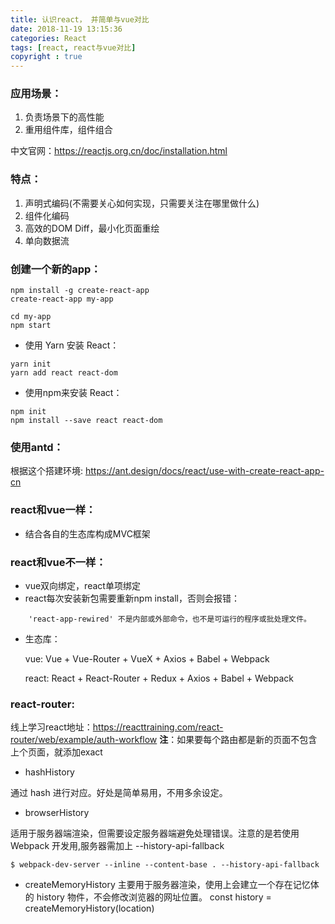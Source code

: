 ```yaml
---
title: 认识react， 并简单与vue对比
date: 2018-11-19 13:15:36
categories: React
tags: [react, react与vue对比]
copyright : true
---
```

### 应用场景：
1. 负责场景下的高性能
2. 重用组件库，组件组合

中文官网：https://reactjs.org.cn/doc/installation.html

### 特点：
1. 声明式编码(不需要关心如何实现，只需要关注在哪里做什么)
2. 组件化编码
3. 高效的DOM Diff，最小化页面重绘
4. 单向数据流


### 创建一个新的app：

```
npm install -g create-react-app
create-react-app my-app

cd my-app
npm start
```

-  使用 Yarn 安装 React：


```
yarn init
yarn add react react-dom
```

-  使用npm来安装 React：


```
npm init
npm install --save react react-dom
```

### 使用antd：

根据这个搭建环境: https://ant.design/docs/react/use-with-create-react-app-cn



### react和vue一样：
-  结合各自的生态库构成MVC框架

### react和vue不一样：
-  vue双向绑定，react单项绑定
-  react每次安装新包需要重新npm install，否则会报错：
```
    'react-app-rewired' 不是内部或外部命令，也不是可运行的程序或批处理文件。
```
-  生态库：

    vue: Vue + Vue-Router + VueX + Axios + Babel + Webpack
    
    react: React + React-Router + Redux + Axios + Babel + Webpack

 

### react-router:


线上学习react地址：https://reacttraining.com/react-router/web/example/auth-workflow
**注**：如果要每个路由都是新的页面不包含上个页面，就添加exact


- hashHistory

 通过 hash 进行对应。好处是简单易用，不用多余设定。



- browserHistory

 适用于服务器端渲染，但需要设定服务器端避免处理错误。注意的是若使用 Webpack 开发用,服务器需加上 --history-api-fallback

    $ webpack-dev-server --inline --content-base . --history-api-fallback



- createMemoryHistory
 主要用于服务器渲染，使用上会建立一个存在记忆体的 history 物件，不会修改浏览器的网址位置。
    const history = createMemoryHistory(location)